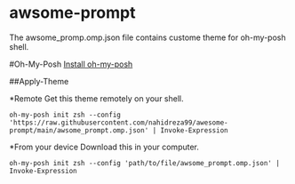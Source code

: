 # awsome-prompt
The awsome_promp.omp.json file contains custome theme for oh-my-posh shell.

#Oh-My-Posh
[Install oh-my-posh](https://ohmyposh.dev/docs/)

##Apply-Theme

*Remote
Get this theme remotely on your shell.
```
oh-my-posh init zsh --config 'https://raw.githubusercontent.com/nahidreza99/awesome-prompt/main/awsome_prompt.omp.json' | Invoke-Expression
```
*From your device
Download this in your computer.
```
oh-my-posh init zsh --config 'path/to/file/awsome_prompt.omp.json' | Invoke-Expression
```

